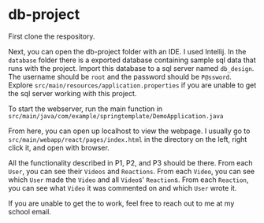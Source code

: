 # db-project

First clone the respository. 

Next, you can open the db-project folder with an IDE. I used Intellij. In the `database` folder there is a exported database containing sample sql data that runs with the project. Import this database to a sql server named `db_design`. The username should be `root` and the password should be `P@ssword`. Explore `src/main/resources/application.properties` if you are unable to get the sql server working with this project.

To start the webserver, run the main function in `src/main/java/com/example/springtemplate/DemoApplication.java`

From here, you can open up localhost to view the webpage. I usually go to `src/main/webapp/react/pages/index.html` in the directory on the left, right click it, and open with browser.

All the functionality described in P1, P2, and P3 should be there. From each `User`, you can see their `Videos` and `Reactions`. From each `Video`, you can see which `User` made the `Video` and all `Video`s' `Reaction`s. From each `Reaction`, you can see what `Video` it was commented on and which `User` wrote it.

If you are unable to get the to work, feel free to reach out to me at my school email.
